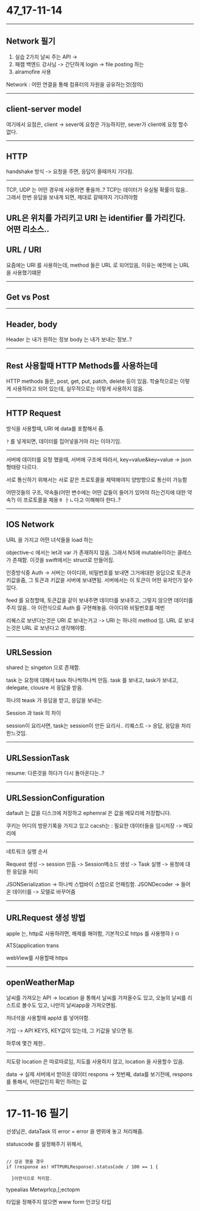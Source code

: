 # 47_17-11-14

---

## Network 필기

1. 실습 2가지 날씨 주는 API ->
2. 패캠 백엔드 강사님 -> 간단하게 login -> file posting 하는 
3. alramofire  사용 

Network : 어떤 연결을 통해 컴퓨터의 자원을 공유하는것(정의)


---

## client-server model 

여기에서 요점은, client -> sever에 요청은 가능하지만, sever가 client에 요청 할수 없다.

---

## HTTP

handshake 방식 -> 요청을 주면, 응답이 올때까지 기다림.

---

TCP, UDP 는 어떤 경우에 사용하면 좋을까..? TCP는 데이터가 유실될 확률이 많음.. 그래서 한번 응답을 보내게 되면, 제대로 갈때까지 기다려야함

URL은 위치를 가리키고 URI 는 identifier 를 가리킨다. 
어떤 리소스..
---


## URL / URI 

요즘에는 URI 를 사용하는데, method 들은 URL 로 되어있음, 이유는 예전에 는 URL을 사용했기떄문

---

## Get vs Post 

---

## Header, body

Header 는 내가 원하는 정보
body 는 내가 보내는 정보..?

---

## Rest 사용할때 HTTP Methods를 사용하는데

HTTP methods 들은, post, get, put, patch, delete 등이 있음. 학술적으로는 이렇게 사용하라고 되어 있는데, 실무적으로는 이렇게 사용하지 않음. 


---

## HTTP Request

방식을 사용할때, URI 에 data를 포함해서 줌.

`?` 를 넣게되면, 데이터를 집어넣을거야 라는 이야기임.

---

서버에 데이터를 요청 했을때, 서버에 구조에 따라서, key=value&key=value -> json 형태랑 다르다.

서로 통신하기 위해서는 서로 같은 프로토콜을 체텍해야지 양방향으로 통신이 가능함

어떤것들의 구조, 약속들(어떤 변수에는 어떤 값들이 들어가 있어야 하는건지에 대한 약속?) 이 프로토콜을 체용ㅎ ㅏㄴ다고 이해해야 한다..?

---

## IOS Network

URL 을 가지고 어떤 녀석들을 load 하는

objective-c 에서는 let과 var 가 존재하지 않음. 그래서 NS에 mutable이라는 클레스가 존재함. 이것을 swift에서는 struct로 만들어짐.

인증방식중 Auth -> 서버는 아이디와, 비밀번호를 보내면 그거에대한 응답으로 토큰과 키값을줌, 그 토큰과 키값을 서버에 보내면됨. 서버에서는 이 토큰이 어떤 유저인가 알수 있다. 

feed 를 요청할때, 토큰값을 같이 보내주면 데이터를 보내주고, 그렇지 않으면 데이터를 주지 않음.. 아 이런식으로 Auth 를 구현해놓음. 아이디와 비밀번호를 매번 

리퀘스로 보낸다는것은 URI 로 보내는거고 -> URI 는 하나의 method 임. 
URL 로 보내는것은 URL 로 보낸다고 생각해야함. 


---

## URLSession 

shared 는 singeton 으로 존재함. 

task 는 요청에 대해서 task 하나씩하나씩 만듬. 
task 를 보내고, task가 보내고, delegate, clousre 서 응답을 받음. 

하나의 teask 가 응답을 받고, 응답을 보내는. 

Session 과 task 의 차이

session이 요리사면, task는 session이 만든 요리사.. 리퀘스트 -> 응답, 응답을 처리한느것임. 

---

## URLSessionTask 

resume: 다른것을 하다가 다시 돌아온다는..?

---

## URLSessionConfiguration

dafault 는 값을 디스크에 저장하고
ephemral 은 값을 메모리에 저장합니다.


쿠키는 어디의 방문기록을 가지고 있고
cacsh는 : 필요한 데이터들을 임시저장 -> 메모리에 

---

네트워크 실행 순서

Request 생성 -> session 만듬 -> Session메소드 생성 -> Task 실행 -> 용청에 대한 응답을 처리 

JSONSerialization -> 하나씩 스텝바이 스텝으로 언패킹함.
JSONDecoder -> 들어온 데이터를 -> 모델로 바꾸어줌

---

## URLRequest 생성 방법

apple 는, http로 사용하려면, 해제를 해야함, 기본적으로 https 를 사용행햐ㅏㅁ 

ATS(application trans

webView를 사용할때 https 

---

## openWeatherMap 

날씨를 가져오는 API -> 
location 을 통해서 날씨를 가져올수도 있고,
오늘의 날씨를 리스트로 볼수도 있고, 
나만의 날씨app을 가져오면됨. 

저녀석을 사용할때 appId 를 넣어야함.

가입 -> API KEYS, KEY값이 있는데, 그 키값을 넣으면 됨.

하루에 몇건 제한..

---

지도랑 location 은 따로따로임, 지도를 사용하지 않고, location 을 사용할수 있음.

data -> 실제 서버에서 받아온 데이터 
respons -> 첫번째, data를 보기전에, respons 를 통해서, 어떤값인지 확인 하려는 값


---

# 17-11-16  필기

선생님은, dataTask 의 error = error 을 맨위에 놓고 처리해줌. 

statuscode 를 설정해주기 위해서,  

```

// 성공 했을 경우 
if (response as! HTTPURLResponse).statusCode / 100 == 1 {

  }이런식으로 처리함. 
```

typealias Metwprlcp,[;ectopm 


타입을 정해주지 않으면 www form 인코딩 타입 









